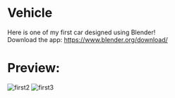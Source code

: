 # Vehicle

Here is one of my first car designed using Blender!  
Download the app: https://www.blender.org/download/  
# Preview:
![first2](https://user-images.githubusercontent.com/63077422/117698510-d06b4f80-b191-11eb-954b-e29e605ebbc5.png)
![first3](https://user-images.githubusercontent.com/63077422/117698547-d8c38a80-b191-11eb-80ea-14e8a38d50a1.png)
